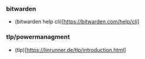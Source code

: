 ### bitwarden
- (bitwarden help cli)[https://bitwarden.com/help/cli]
### tlp/powermanagment
- (tlp)[https://linrunner.de/tlp/introduction.html]
